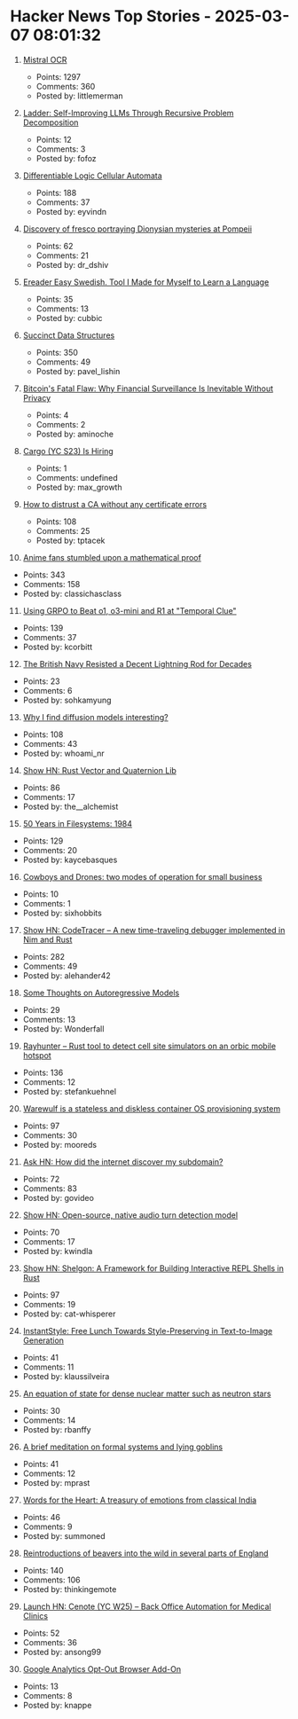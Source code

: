 # Hacker News Top Stories - 2025-03-07 08:01:32

1. [Mistral OCR](https://mistral.ai/fr/news/mistral-ocr)
   - Points: 1297
   - Comments: 360
   - Posted by: littlemerman

2. [Ladder: Self-Improving LLMs Through Recursive Problem Decomposition](https://arxiv.org/abs/2503.00735)
   - Points: 12
   - Comments: 3
   - Posted by: fofoz

3. [Differentiable Logic Cellular Automata](https://google-research.github.io/self-organising-systems/difflogic-ca/?hn)
   - Points: 188
   - Comments: 37
   - Posted by: eyvindn

4. [Discovery of fresco portraying Dionysian mysteries at Pompeii](https://pompeiisites.org/en/comunicati/pompeii-discovery-of-a-room-with-frescoes-depicting-the-initiation-into-the-mysteries-and-the-dionysiac-procession/)
   - Points: 62
   - Comments: 21
   - Posted by: dr_dshiv

5. [Ereader Easy Swedish. Tool I Made for Myself to Learn a Language](https://ereader-swedish.fly.dev/)
   - Points: 35
   - Comments: 13
   - Posted by: cubbic

6. [Succinct Data Structures](https://blog.startifact.com/posts/succinct/)
   - Points: 350
   - Comments: 49
   - Posted by: pavel_lishin

7. [Bitcoin's Fatal Flaw: Why Financial Surveillance Is Inevitable Without Privacy](https://substack.com/home/post/p-158569486)
   - Points: 4
   - Comments: 2
   - Posted by: aminoche

8. [Cargo (YC S23) Is Hiring](https://www.ycombinator.com/companies/cargo/jobs/hLc670b-founding-full-stack-ae-founding-ae)
   - Points: 1
   - Comments: undefined
   - Posted by: max_growth

9. [How to distrust a CA without any certificate errors](https://dadrian.io/blog/posts/sct-not-after/)
   - Points: 108
   - Comments: 25
   - Posted by: tptacek

10. [Anime fans stumbled upon a mathematical proof](https://www.scientificamerican.com/article/the-surprisingly-difficult-mathematical-proof-that-anime-fans-helped-solve/)
   - Points: 343
   - Comments: 158
   - Posted by: classichasclass

11. [Using GRPO to Beat o1, o3-mini and R1 at "Temporal Clue"](https://openpipe.ai/blog/using-grpo-to-beat-o1-o3-mini-and-r1-on-temporal-clue)
   - Points: 139
   - Comments: 37
   - Posted by: kcorbitt

12. [The British Navy Resisted a Decent Lightning Rod for Decades](https://spectrum.ieee.org/lightning-rod-2671217505)
   - Points: 23
   - Comments: 6
   - Posted by: sohkamyung

13. [Why I find diffusion models interesting?](https://rnikhil.com/2025/03/06/diffusion-models-eval)
   - Points: 108
   - Comments: 43
   - Posted by: whoami_nr

14. [Show HN: Rust Vector and Quaternion Lib](https://github.com/David-OConnor/lin-alg)
   - Points: 86
   - Comments: 17
   - Posted by: the__alchemist

15. [50 Years in Filesystems: 1984](https://blog.koehntopp.info/2023/05/06/50-years-in-filesystems-1984.html)
   - Points: 129
   - Comments: 20
   - Posted by: kaycebasques

16. [Cowboys and Drones: two modes of operation for small business](https://emeaentrepreneurs.com/anti/cowboys-and-drones/)
   - Points: 10
   - Comments: 1
   - Posted by: sixhobbits

17. [Show HN: CodeTracer – A new time-traveling debugger implemented in Nim and Rust](https://github.com/metacraft-labs/codetracer)
   - Points: 282
   - Comments: 49
   - Posted by: alehander42

18. [Some Thoughts on Autoregressive Models](https://wonderfall.dev/autoregressive/)
   - Points: 29
   - Comments: 13
   - Posted by: Wonderfall

19. [Rayhunter – Rust tool to detect cell site simulators on an orbic mobile hotspot](https://github.com/EFForg/rayhunter)
   - Points: 136
   - Comments: 12
   - Posted by: stefankuehnel

20. [Warewulf is a stateless and diskless container OS provisioning system](https://github.com/warewulf/warewulf)
   - Points: 97
   - Comments: 30
   - Posted by: mooreds

21. [Ask HN: How did the internet discover my subdomain?](undefined)
   - Points: 72
   - Comments: 83
   - Posted by: govideo

22. [Show HN: Open-source, native audio turn detection model](https://github.com/pipecat-ai/smart-turn)
   - Points: 70
   - Comments: 17
   - Posted by: kwindla

23. [Show HN: Shelgon: A Framework for Building Interactive REPL Shells in Rust](https://github.com/NishantJoshi00/shelgon)
   - Points: 97
   - Comments: 19
   - Posted by: cat-whisperer

24. [InstantStyle: Free Lunch Towards Style-Preserving in Text-to-Image Generation](https://github.com/instantX-research/InstantStyle)
   - Points: 41
   - Comments: 11
   - Posted by: klaussilveira

25. [An equation of state for dense nuclear matter such as neutron stars](https://phys.org/news/2025-02-equation-state-dense-nuclear-neutron.html)
   - Points: 30
   - Comments: 14
   - Posted by: rbanffy

26. [A brief meditation on formal systems and lying goblins](https://the-nerve-blog.ghost.io/a-brief-meditation-on-formal-systems-and-lying-goblins/)
   - Points: 41
   - Comments: 12
   - Posted by: mprast

27. [Words for the Heart: A treasury of emotions from classical India](https://www.bostonreview.net/articles/theres-a-word-for-that/)
   - Points: 46
   - Comments: 9
   - Posted by: summoned

28. [Reintroductions of beavers into the wild in several parts of England](https://www.wildlifetrusts.org/news/beavers-are-coming-home)
   - Points: 140
   - Comments: 106
   - Posted by: thinkingemote

29. [Launch HN: Cenote (YC W25) – Back Office Automation for Medical Clinics](undefined)
   - Points: 52
   - Comments: 36
   - Posted by: ansong99

30. [Google Analytics Opt-Out Browser Add-On](https://tools.google.com/dlpage/gaoptout)
   - Points: 13
   - Comments: 8
   - Posted by: knappe

